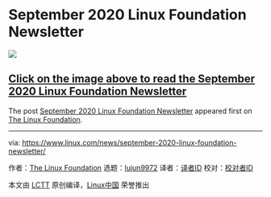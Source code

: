 [#]: collector: (lujun9972)
[#]: translator: ( )
[#]: reviewer: ( )
[#]: publisher: ( )
[#]: url: ( )
[#]: subject: (September 2020 Linux Foundation Newsletter)
[#]: via: (https://www.linux.com/news/september-2020-linux-foundation-newsletter/)
[#]: author: (The Linux Foundation https://www.linuxfoundation.org/blog/2020/09/september-2020-linux-foundation-newsletter/)

September 2020 Linux Foundation Newsletter
======

[![][1]][2]

## [Click on the image above to read the September 2020 Linux Foundation Newsletter][2]

The post [September 2020 Linux Foundation Newsletter][3] appeared first on [The Linux Foundation][4].

--------------------------------------------------------------------------------

via: https://www.linux.com/news/september-2020-linux-foundation-newsletter/

作者：[The Linux Foundation][a]
选题：[lujun9972][b]
译者：[译者ID](https://github.com/译者ID)
校对：[校对者ID](https://github.com/校对者ID)

本文由 [LCTT](https://github.com/LCTT/TranslateProject) 原创编译，[Linux中国](https://linux.cn/) 荣誉推出

[a]: https://www.linuxfoundation.org/blog/2020/09/september-2020-linux-foundation-newsletter/
[b]: https://github.com/lujun9972
[1]: https://www.linuxfoundation.org/wp-content/uploads/2020/09/7B7E5627-79DD-426B-B0EA-ACEC273FF244.jpeg
[2]: https://cloud.email.thelinuxfoundation.org/LF-Newsletter-September-2020
[3]: https://www.linuxfoundation.org/blog/2020/09/september-2020-linux-foundation-newsletter/
[4]: https://www.linuxfoundation.org/
